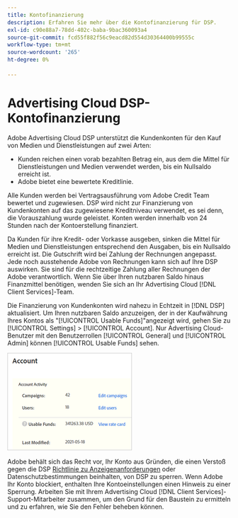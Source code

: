 ```yaml
---
title: Kontofinanzierung
description: Erfahren Sie mehr über die Kontofinanzierung für DSP.
exl-id: c90e88a7-78dd-402c-baba-9bac360093a4
source-git-commit: fcd55f882f56c9eacd82d554d30364400b99555c
workflow-type: tm+mt
source-wordcount: '265'
ht-degree: 0%

---
```


# Advertising Cloud DSP-Kontofinanzierung

Adobe Advertising Cloud DSP unterstützt die Kundenkonten für den Kauf von Medien und Dienstleistungen auf zwei Arten:

* Kunden reichen einen vorab bezahlten Betrag ein, aus dem die Mittel für Dienstleistungen und Medien verwendet werden, bis ein Nullsaldo erreicht ist.
* Adobe bietet eine bewertete Kreditlinie.

Alle Kunden werden bei Vertragsausführung vom Adobe Credit Team bewertet und zugewiesen. DSP wird nicht zur Finanzierung von Kundenkonten auf das zugewiesene Kreditniveau verwendet, es sei denn, die Vorauszahlung wurde geleistet. Konten werden innerhalb von 24 Stunden nach der Kontoerstellung finanziert.

Da Kunden für ihre Kredit- oder Vorkasse ausgeben, sinken die Mittel für Medien und Dienstleistungen entsprechend den Ausgaben, bis ein Nullsaldo erreicht ist. Die Gutschrift wird bei Zahlung der Rechnungen angepasst. Jede noch ausstehende Adobe von Rechnungen kann sich auf Ihre DSP auswirken. Sie sind für die rechtzeitige Zahlung aller Rechnungen der Adobe verantwortlich. Wenn Sie über Ihren nutzbaren Saldo hinaus Finanzmittel benötigen, wenden Sie sich an Ihr Advertising Cloud [!DNL Client Services]-Team.

Die Finanzierung von Kundenkonten wird nahezu in Echtzeit in [!DNL DSP] aktualisiert. Um Ihren nutzbaren Saldo anzuzeigen, der in der Kaufwährung Ihres Kontos als &quot;[!UICONTROL Usable Funds]&quot;angezeigt wird, gehen Sie zu [!UICONTROL Settings] > [!UICONTROL Account]. Nur Advertising Cloud-Benutzer mit den Benutzerrollen [!UICONTROL General] und [!UICONTROL Admin] können [!UICONTROL Usable Funds] sehen.

![Verwendbare Mittel für ein Konto](/help/dsp/assets/account-usable-funds.png)

Adobe behält sich das Recht vor, Ihr Konto aus Gründen, die einen Verstoß gegen die DSP [Richtlinie zu Anzeigenanforderungen](/help/policies/ad-requirements-policy.md) oder Datenschutzbestimmungen beinhalten, von DSP zu sperren. Wenn Adobe Ihr Konto blockiert, enthalten Ihre Kontoeinstellungen einen Hinweis zu einer Sperrung. Arbeiten Sie mit Ihrem Advertising Cloud [!DNL Client Services]-Support-Mitarbeiter zusammen, um den Grund für den Baustein zu ermitteln und zu erfahren, wie Sie den Fehler beheben können.
